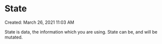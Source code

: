 # State

Created: March 26, 2021 11:03 AM

State is data, the information which you are using. State can be, and will be mutated.